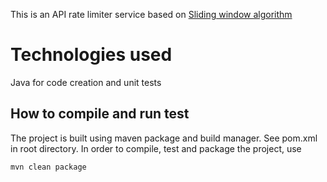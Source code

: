 This is an API rate limiter service based on [Sliding window algorithm](https://blog.algomaster.io/i/146668173/sliding-window-counter)

# Technologies used
Java for code creation and unit tests

## How to compile and run test
The project is built using maven package and build manager. See pom.xml in root directory. In order to compile, test and package the project, use
```
mvn clean package
```
